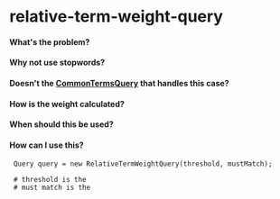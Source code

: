relative-term-weight-query
==========================

#### What's the problem?

#### Why not use stopwords?

#### Doesn't the [CommonTermsQuery](http://lucene.apache.org/core/4_6_0/queries/org/apache/lucene/queries/CommonTermsQuery.html) that handles this case?

#### How is the weight calculated?

#### When should this be used? 

#### How can I use this?

```
 Query query = new RelativeTermWeightQuery(threshold, mustMatch);
 
 # threshold is the 
 # must match is the
```
